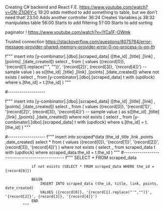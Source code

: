 
Creating C# backend and React F.E.
https://www.youtube.com/watch?v=ON-Z1iD6Y-c
19:20 adds method to add something to table, but we don't need that!
23:50 Adds another controller
36:24 Creates Variables.js
38:32 manipulates table
56:00 Starts to add filtering
5?:00 Starts to add sorting

paginator !
https://www.youtube.com/watch?v=IYCa1F-OWmk


Trusted connection
https://stackoverflow.com/questions/8075784/error-message-provider-shared-memory-provider-error-0-no-process-is-on-th


f"""
insert into [y-combinator].[dbo].[scraped_data] ([the_id]
,[title]
,[link]
,[points]
,[date_created])
select _ from (
values ({record[0]}, '{record[1].replace("'", "")}', '{record[2]}', {record[3]}, '{record[4]}') -- sample value
) as s([the_id]
,[title]
,[link]
,[points]
,[date_created])
where not exists (
select _ from [y-combinator].[dbo].[scraped_data] t with (updlock)
where s.[the_id] = t.[the_id]
)
"""

#-------------------

f"""
insert into [y-combinator].[dbo].[scraped_data] ([the_id]
,[title]
,[link]
,[points]
,[date_created])
select _ from (
values ({record[0]}, '{record[1]}', '{record[2]}', {record[3]}, '{record[4]}') -- sample value
) as s([the_id]
,[title]
,[link]
,[points]
,[date_created])
where not exists (
select _ from [y-combinator].[dbo].[scraped_data] t with (updlock)
where s.[the_id] = t.[the_id]
)
"""

#-------------------
f"""
insert into scraped*data (the_id
,title
,link
,points
,date_created)
select * from (
values ({record[0]}, '{record[1]}', '{record[2]}', {record[3]}, '{record[4]}')
)
where not exists (
select \_ from scraped_data t with (updlock)
where scraped_data.the_id = t.the_id
)
"""
#------------------------------------------------
f"""
SELECT \* FROM scraped_data

    			if not exists (SELECT * FROM scraped_data WHERE the_id = {record[0]})

    			BEGIN
    				INSERT INTO scraped_data (the_id, title, link, points, date_created)
    				VALUES ({record[0]}, '{record[1].replace("'","")}', '{record[2]}', {record[3]}, '{record[4]}')
    			END
    		"""
